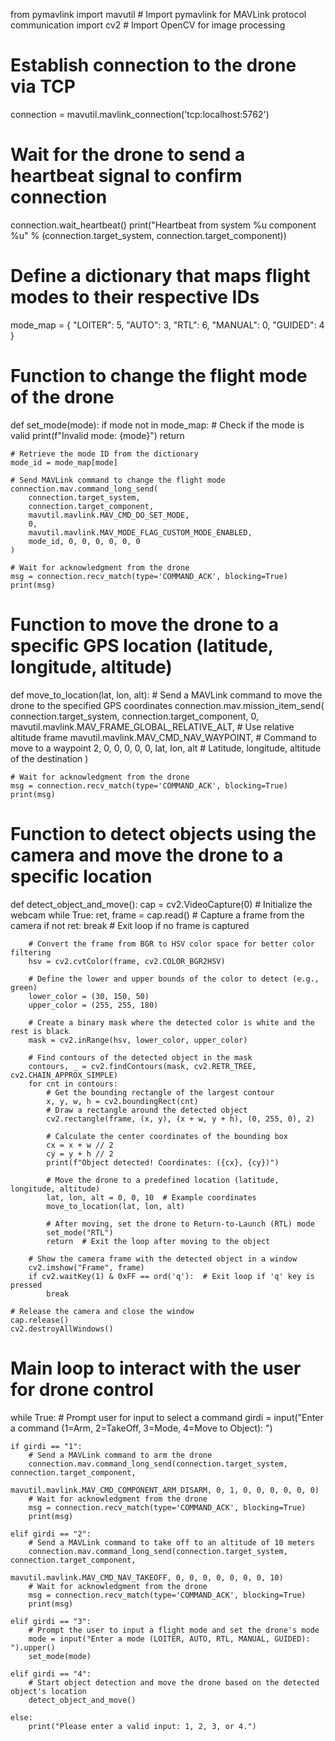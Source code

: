 from pymavlink import mavutil  # Import pymavlink for MAVLink protocol communication
import cv2  # Import OpenCV for image processing

# Establish connection to the drone via TCP
connection = mavutil.mavlink_connection('tcp:localhost:5762')

# Wait for the drone to send a heartbeat signal to confirm connection
connection.wait_heartbeat()
print("Heartbeat from system %u component %u" % (connection.target_system, connection.target_component))

# Define a dictionary that maps flight modes to their respective IDs
mode_map = {
    "LOITER": 5,
    "AUTO": 3,
    "RTL": 6,
    "MANUAL": 0,
    "GUIDED": 4
}

# Function to change the flight mode of the drone
def set_mode(mode):
    if mode not in mode_map:  # Check if the mode is valid
        print(f"Invalid mode: {mode}")
        return

    # Retrieve the mode ID from the dictionary
    mode_id = mode_map[mode]

    # Send MAVLink command to change the flight mode
    connection.mav.command_long_send(
        connection.target_system,
        connection.target_component,
        mavutil.mavlink.MAV_CMD_DO_SET_MODE,
        0,
        mavutil.mavlink.MAV_MODE_FLAG_CUSTOM_MODE_ENABLED,
        mode_id, 0, 0, 0, 0, 0, 0
    )

    # Wait for acknowledgment from the drone
    msg = connection.recv_match(type='COMMAND_ACK', blocking=True)
    print(msg)

# Function to move the drone to a specific GPS location (latitude, longitude, altitude)
def move_to_location(lat, lon, alt):
    # Send a MAVLink command to move the drone to the specified GPS coordinates
    connection.mav.mission_item_send(
        connection.target_system,
        connection.target_component,
        0,
        mavutil.mavlink.MAV_FRAME_GLOBAL_RELATIVE_ALT,  # Use relative altitude frame
        mavutil.mavlink.MAV_CMD_NAV_WAYPOINT,  # Command to move to a waypoint
        2, 0, 0, 0, 0, 0,
        lat, lon, alt  # Latitude, longitude, altitude of the destination
    )

    # Wait for acknowledgment from the drone
    msg = connection.recv_match(type='COMMAND_ACK', blocking=True)
    print(msg)

# Function to detect objects using the camera and move the drone to a specific location
def detect_object_and_move():
    cap = cv2.VideoCapture(0)  # Initialize the webcam
    while True:
        ret, frame = cap.read()  # Capture a frame from the camera
        if not ret:
            break  # Exit loop if no frame is captured

        # Convert the frame from BGR to HSV color space for better color filtering
        hsv = cv2.cvtColor(frame, cv2.COLOR_BGR2HSV)

        # Define the lower and upper bounds of the color to detect (e.g., green)
        lower_color = (30, 150, 50)
        upper_color = (255, 255, 180)

        # Create a binary mask where the detected color is white and the rest is black
        mask = cv2.inRange(hsv, lower_color, upper_color)

        # Find contours of the detected object in the mask
        contours, _ = cv2.findContours(mask, cv2.RETR_TREE, cv2.CHAIN_APPROX_SIMPLE)
        for cnt in contours:
            # Get the bounding rectangle of the largest contour
            x, y, w, h = cv2.boundingRect(cnt)
            # Draw a rectangle around the detected object
            cv2.rectangle(frame, (x, y), (x + w, y + h), (0, 255, 0), 2)

            # Calculate the center coordinates of the bounding box
            cx = x + w // 2
            cy = y + h // 2
            print(f"Object detected! Coordinates: ({cx}, {cy})")

            # Move the drone to a predefined location (latitude, longitude, altitude)
            lat, lon, alt = 0, 0, 10  # Example coordinates
            move_to_location(lat, lon, alt)

            # After moving, set the drone to Return-to-Launch (RTL) mode
            set_mode("RTL")
            return  # Exit the loop after moving to the object

        # Show the camera frame with the detected object in a window
        cv2.imshow("Frame", frame)
        if cv2.waitKey(1) & 0xFF == ord('q'):  # Exit loop if 'q' key is pressed
            break

    # Release the camera and close the window
    cap.release()
    cv2.destroyAllWindows()

# Main loop to interact with the user for drone control
while True:
    # Prompt user for input to select a command
    girdi = input("Enter a command (1=Arm, 2=TakeOff, 3=Mode, 4=Move to Object): ")

    if girdi == "1":
        # Send a MAVLink command to arm the drone
        connection.mav.command_long_send(connection.target_system, connection.target_component,
                                         mavutil.mavlink.MAV_CMD_COMPONENT_ARM_DISARM, 0, 1, 0, 0, 0, 0, 0, 0)
        # Wait for acknowledgment from the drone
        msg = connection.recv_match(type='COMMAND_ACK', blocking=True)
        print(msg)

    elif girdi == "2":
        # Send a MAVLink command to take off to an altitude of 10 meters
        connection.mav.command_long_send(connection.target_system, connection.target_component,
                                         mavutil.mavlink.MAV_CMD_NAV_TAKEOFF, 0, 0, 0, 0, 0, 0, 0, 10)
        # Wait for acknowledgment from the drone
        msg = connection.recv_match(type='COMMAND_ACK', blocking=True)
        print(msg)

    elif girdi == "3":
        # Prompt the user to input a flight mode and set the drone's mode
        mode = input("Enter a mode (LOITER, AUTO, RTL, MANUAL, GUIDED): ").upper()
        set_mode(mode)

    elif girdi == "4":
        # Start object detection and move the drone based on the detected object's location
        detect_object_and_move()

    else:
        print("Please enter a valid input: 1, 2, 3, or 4.")
